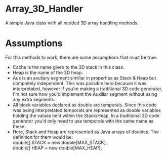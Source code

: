 # Array_3D_Handler
A simple Java class with all needed 3D array handling methods.
<br>
<h1>Assumptions</h1>
<p>
For this methods to work, there are some assumptions that must be true:
<ul>
<li>
Cache is the name given to the 3D stack in this class.
</li>
<li>
Heap is the name of the 3D heap.
</li>
<li>
Aux is an axuliary segment similiar in properties as Stack & Heap but completely independent. This was possible
here because it was interpretated, however if you're making a traditional 3D code generator, I'm not sure how
you'd implement the Auxiliar segment without using any extra segments.
</li>
<li>
All block variables declared as double are temporals. Since this code was being interpretated temporals are
represented as double variables holding the values held within the Stack/Heap. In a traditional 3D code generator you'd only
need to use temporals with the same name as these.
</li>
<li>
Here, Stack and Heap are represented as Java arrays of doubles. The definition for them would be:<br>
double[] STACK = new double[MAX_STACK];</br>
double[] HEAP = new double[MAX_HEAP];</br>
</li>
</ul>
</p>
